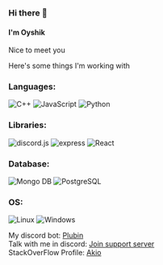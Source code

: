 ### Hi there 👋
#### I'm Oyshik

Nice to meet you 
  
  
  
Here's some things I'm working with  
  
  
### Languages:
![C++](https://img.shields.io/badge/code-C++-informational?style=flat&logo=c%2b%2b&logoColor=white&color=ff6f61)
![JavaScript](https://img.shields.io/badge/code-JavaScript-informational?style=flat&logo=javascript&logoColor=white&color=ff6f61)
![Python](https://img.shields.io/badge/code-Python-informational?style=flat&logo=python&logoColor=white&color=ff6f61)

### Libraries:
![discord.js](https://img.shields.io/badge/library-discord.js-informational?style=flat&logo=npm&logoColor=white&color=ff6f61)
![express](https://img.shields.io/badge/library-express-informational?style=flat&logo=npm&logoColor=white&color=ff6f61)
![React](https://img.shields.io/badge/library-React-informational?style=flat&logo=react&logoColor=white&color=ff6f61)
  
### Database:
![Mongo DB](https://img.shields.io/badge/database-mongodb-informational?style=flat&logo=mongodb&logoColor=white&color=ff6f61) ![PostgreSQL](https://img.shields.io/badge/database-mongodb-informational?style=flat&logo=postgresql&logoColor=white&color=ff6f61) 
  
  
### OS:
![Linux](https://img.shields.io/badge/OS-linux-informational?style=flat&logo=linux&logoColor=white&color=ff6f61)
![Windows](https://img.shields.io/badge/OS-Windows-informational?style=flat&logo=windows&logoColor=white&color=ff6f61)

My discord bot: [Plubin](https://plubin.xyz)  
Talk with me in discord: [Join support server](https://discord.gg/vrCZAnyhTh)  
StackOverFlow Profile: [Akio](https://stackoverflow.com/users/14942783/akio)  
